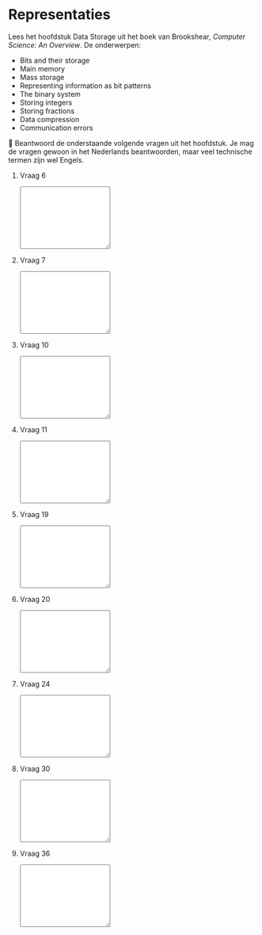 # Representaties

Lees het hoofdstuk Data Storage uit het boek van Brookshear, *Computer Science: An Overview*. De onderwerpen:

- Bits and their storage
- Main memory
- Mass storage
- Representing information as bit patterns
- The binary system
- Storing integers
- Storing fractions
- Data compression
- Communication errors

🌵 Beantwoord de onderstaande volgende vragen uit het hoofdstuk. Je mag de vragen gewoon in het Nederlands beantwoorden, maar veel technische termen zijn wel Engels.

1.  Vraag 6

    <textarea name="form[q6]" rows="8" required></textarea>

1.  Vraag 7

    <textarea name="form[q7]" rows="8" required></textarea>

1.  Vraag 10

    <textarea name="form[q10]" rows="8" required></textarea>

1.  Vraag 11

    <textarea name="form[q11]" rows="8" required></textarea>

1.  Vraag 19

    <textarea name="form[q19]" rows="8" required></textarea>

1.  Vraag 20

    <textarea name="form[q20]" rows="8" required></textarea>

1.  Vraag 24

    <textarea name="form[q24]" rows="8" required></textarea>

1.  Vraag 30

    <textarea name="form[q30]" rows="8" required></textarea>

1.  Vraag 36

    <textarea name="form[q36]" rows="8" required></textarea>
